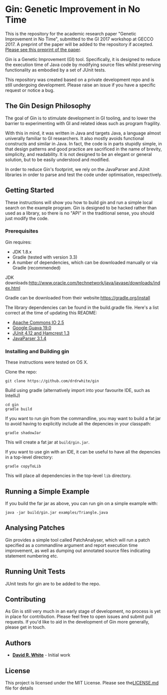 # Gin: Genetic Improvement in No Time

This is the repository for the academic research paper "Genetic Improvement in No Time", submitted to the GI 2017 workshop at GECCO 2017. A preprint of the paper will be added to the repository if accepted. [Please see this preprint of the paper](doc/gin.pdf).

Gin is a Genetic Improvement (GI) tool. Specifically, it is designed to reduce the execution time of Java code by modifying source files whilst preserving functionality as embodied by a set of JUnit tests.

This repository was created based on a private development repo and is still undergoing
development. Please raise an issue if you have a specific request or notice a bug.

## The Gin Design Philosophy

The goal of Gin is to stimulate development in GI tooling, and to lower the barrier to experimenting with GI and related ideas such as program fragility.

With this in mind, it was written in Java and targets Java, a language almost univerally familiar to GI researchers. It also mostly avoids functional constructs and similar in Java. In fact, the code is in parts stupidly simple, in that design patterns and good practice are sacrificed in the name of brevity, simplicity, and readability. It is not designed to be an elegant or general solution, but to be easily understood and modified.

In order to reduce Gin's footprint, we rely on the JavaParser and JUnit libraries in order to parse and test the code under optimisation, respectively.

## Getting Started

These instructions will show you how to build gin and run a simple local search on the example program. Gin is designed to be hacked rather than used as a library, so there is no "API" in the traditional sense, you should just modify the code.

### Prerequisites

Gin requires:

* JDK 1.8.x
* Gradle (tested with version 3.3)
* A number of dependencies, which can be downloaded manually or via Gradle (recommended)

JDK downloads:<http://www.oracle.com/technetwork/java/javase/downloads/index.html>

Gradle can be downloaded from their website:<https://gradle.org/install>

The library dependencies can be found in the build.gradle file. Here's a list correct at the time of updating this README:

* [Apache Commons IO 2.5](https://commons.apache.org/proper/commons-io/download_io.cgi)
* [Google Guava 19.0](https://github.com/google/guava/wiki/Release19)
* [JUnit 4.12 and Hamcrest 1.3](https://github.com/junit-team/junit4/wiki/Download-and-Install)
* [JavaParser 3.1.4](https://github.com/javaparser)

### Installing and Building gin

These instructions were tested on OS X.

Clone the repo:

```
git clone https://github.com/drdrwhite/gin
```

Build using gradle (alternatively import into your favourite IDE, such as IntelliJ)

```
cd gin
gradle build
```

If you want to run gin from the commandline, you may want to build a fat jar to avoid having to explicitly include all the depencies in your classpath:

```
gradle shadowJar
```

This will create a fat jar at `build/gin.jar`.

If you want to use gin with an IDE, it can be useful to have all the depencies in a top-level directory:

```
gradle copyToLib
```

This will place all dependencies in the top-level `lib` directory.

## Running a Simple Example

If you build the far jar as above, you can run gin on a simple example with:

```
java -jar build/gin.jar examples/Triangle.java
```

## Analysing Patches

Gin provides a simple tool called PatchAnalyser, which will run a patch specified as a commandline argument and report execution time improvement, as well as dumping out annotated source files indicating statement numbering etc.

## Running Unit Tests

JUnit tests for gin are to be added to the repo.

## Contributing

As Gin is still very much in an early stage of development, no process is yet in place for contribution. Please feel free to open issues and submit pull requests. If you'd like to aid in the development of Gin more generally, please get in touch.

## Authors

* **[David R. White](http://www.davidrwhite.co.uk)** - Initial work

## License

This project is licensed under the MIT License. Please see the[LICENSE.md](LICENSE.md) file for details
